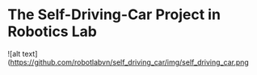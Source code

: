 # The Self-Driving-Car Project in Robotics Lab

 ![alt text](https://github.com/robotlabvn/self_driving_car/img/self_driving_car.png 
